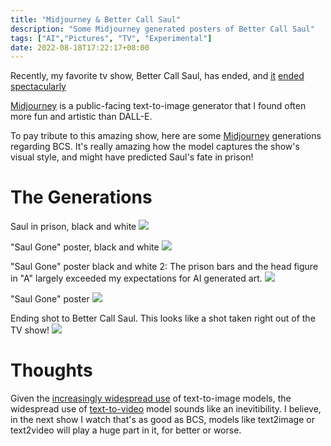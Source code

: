 ```yaml
---
title: "Midjourney & Better Call Saul"
description: "Some Midjourney generated posters of Better Call Saul"
tags: ["AI","Pictures", "TV", "Experimental"]
date: 2022-08-18T17:22:17+08:00
---
```


Recently, my favorite tv show, Better Call Saul, has ended, and [it](https://www.imdb.com/title/tt11630828/?ref_=tt_eps_rec) [ended](https://www.hollywoodreporter.com/tv/tv-reviews/better-call-saul-finale-breaking-bad-bob-odenkirk-rhea-seehorn-1235200187/) [spectacularly](https://www.tvguide.com/news/better-call-saul-series-finale-review/?ftag=COS-05-10aaa3b&ServiceType=twitter&UniqueID=293ABFF8-1E4A-11ED-904E-0B7396E8478F&PostType=image&TheTime=2022-08-17T16%3A32%3A18)

[Midjourney](https://www.midjourney.com) is a public-facing text-to-image generator that I found often more fun and artistic than DALL-E.

To pay tribute to this amazing show, here are some [Midjourney](https://www.midjourney.com/) generations regarding BCS.
It's really amazing how the model captures the show's visual style, and might have predicted Saul's fate in prison!

# The Generations
Saul in prison, black and white
![](https://s2.loli.net/2022/08/18/1IG8Eek5M6TrHaA.png)

"Saul Gone" poster, black and white
![](https://s2.loli.net/2022/08/18/HXBEWKh5OotgN1F.png)

"Saul Gone" poster black and white 2: The prison bars and the head figure in "A" largely exceeded my expectations for AI generated art.
![](https://s2.loli.net/2022/08/18/VBTUnvx7YyGMR9E.png)

"Saul Gone" poster
![](https://s2.loli.net/2022/08/18/FoV9wDSZj5mIgTX.png)

Ending shot to Better Call Saul. This looks like a shot taken  right out of the TV show!
![](https://s2.loli.net/2022/08/18/CqvYrQaPVXJTMAH.png)

# Thoughts
Given the [increasingly widespread use](https://techcrunch.com/2022/08/15/tiktok-in-app-text-to-image-ai-generator/) of text-to-image models,
the widespread use of [text-to-video](https://github.com/THUDM/CogVideo) model sounds like an inevitibility.
I believe, in the next show I watch that's as good as BCS, models like text2image or text2video will play a huge part in it, for better or worse. 
